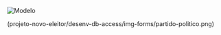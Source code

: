 ![Modelo](projeto-novo-eleitor/desenv-db-access/img-forms/estados-brasileiros.png)
 
(projeto-novo-eleitor/desenv-db-access/img-forms/partido-politico.png)
